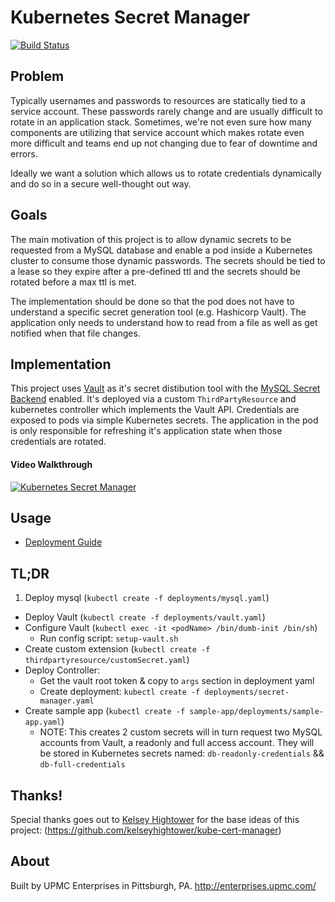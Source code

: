 # Kubernetes Secret Manager

[![Build Status](https://travis-ci.org/upmc-enterprises/kubernetes-secret-manager.svg?branch=travisCI)](https://travis-ci.org/upmc-enterprises/kubernetes-secret-manager)

## Problem

Typically usernames and passwords to resources are statically tied to a service account. These passwords rarely change and are usually difficult to rotate in an application stack. Sometimes, we're not even sure how many components are utilizing that service account which makes rotate even more difficult and teams end up not changing due to fear of downtime and errors.

Ideally we want a solution which allows us to rotate credentials dynamically and do so in a secure well-thought out way.

## Goals

The main motivation of this project is to allow dynamic secrets to be requested from a MySQL database and enable a pod inside a Kubernetes cluster to consume those dynamic passwords. The secrets should be tied to a lease so they expire after a pre-defined ttl and the secrets should be rotated before a max ttl is met.

The implementation should be done so that the pod does not have to understand a specific secret generation tool (e.g. Hashicorp Vault). The application only needs to understand how to read from a file as well as get notified when that file changes.

## Implementation

This project uses [Vault](https://www.vaultproject.io/) as it's secret distibution tool with the [MySQL Secret Backend](https://www.vaultproject.io/docs/secrets/mysql/index.html) enabled. It's deployed via a custom `ThirdPartyResource` and kubernetes controller which implements the Vault API. Credentials are exposed to pods via simple Kubernetes secrets. The application in the pod is only responsible for refreshing it's application state when those credentials are rotated.

#### Video Walkthrough
[![Kubernetes Secret Manager](http://img.youtube.com/vi/kb7DU-Qwtrc/0.jpg)](http://www.youtube.com/watch?v=kb7DU-Qwtrc)

## Usage

- [Deployment Guide](docs/deployment-guide.md)

## TL;DR

1. Deploy mysql (`kubectl create -f deployments/mysql.yaml`)
- Deploy Vault (`kubectl create -f deployments/vault.yaml`)
- Configure Vault (`kubectl exec -it <podName> /bin/dumb-init /bin/sh`)
  - Run config script:  `setup-vault.sh`
- Create custom extension (`kubectl create -f thirdpartyresource/customSecret.yaml`)
- Deploy Controller:
  - Get the vault root token & copy to `args` section in deployment yaml
  - Create deployment: `kubectl create -f deployments/secret-manager.yaml`
- Create sample app (`kubectl create -f sample-app/deployments/sample-app.yaml`)
  - NOTE: This creates 2 custom secrets will in turn request two MySQL accounts from Vault, a readonly and full access account. They will be stored in Kubernetes secrets named: `db-readonly-credentials` && `db-full-credentials`



## Thanks!

Special thanks goes out to [Kelsey Hightower](https://twitter.com/kelseyhightower) for the base ideas of this project: (https://github.com/kelseyhightower/kube-cert-manager)

## About

Built by UPMC Enterprises in Pittsburgh, PA. http://enterprises.upmc.com/
